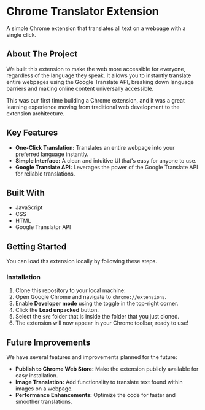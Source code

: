 # Chrome Translator Extension

A simple Chrome extension that translates all text on a webpage with a single click.

## About The Project

We built this extension to make the web more accessible for everyone, regardless of the language they speak. It allows you to instantly translate entire webpages using the Google Translate API, breaking down language barriers and making online content universally accessible.

This was our first time building a Chrome extension, and it was a great learning experience moving from traditional web development to the extension architecture.

## Key Features

*   **One-Click Translation:** Translates an entire webpage into your preferred language instantly.
*   **Simple Interface:** A clean and intuitive UI that's easy for anyone to use.
*   **Google Translate API:** Leverages the power of the Google Translate API for reliable translations.

## Built With

*   JavaScript
*   CSS
*   HTML
*   Google Translator API

## Getting Started

You can load ths extension locally by following these steps.

### Installation

1.  Clone this repository to your local machine:
2.  Open Google Chrome and navigate to `chrome://extensions`.
3.  Enable **Developer mode** using the toggle in the top-right corner.
4.  Click the **Load unpacked** button.
5.  Select the `src` folder that is inside the folder that you just cloned.
6.  The extension will now appear in your Chrome toolbar, ready to use!

## Future Improvements

We have several features and improvements planned for the future:

*   **Publish to Chrome Web Store:** Make the extension publicly available for easy installation.
*   **Image Translation:** Add functionality to translate text found within images on a webpage.
*   **Performance Enhancements:** Optimize the code for faster and smoother translations.
